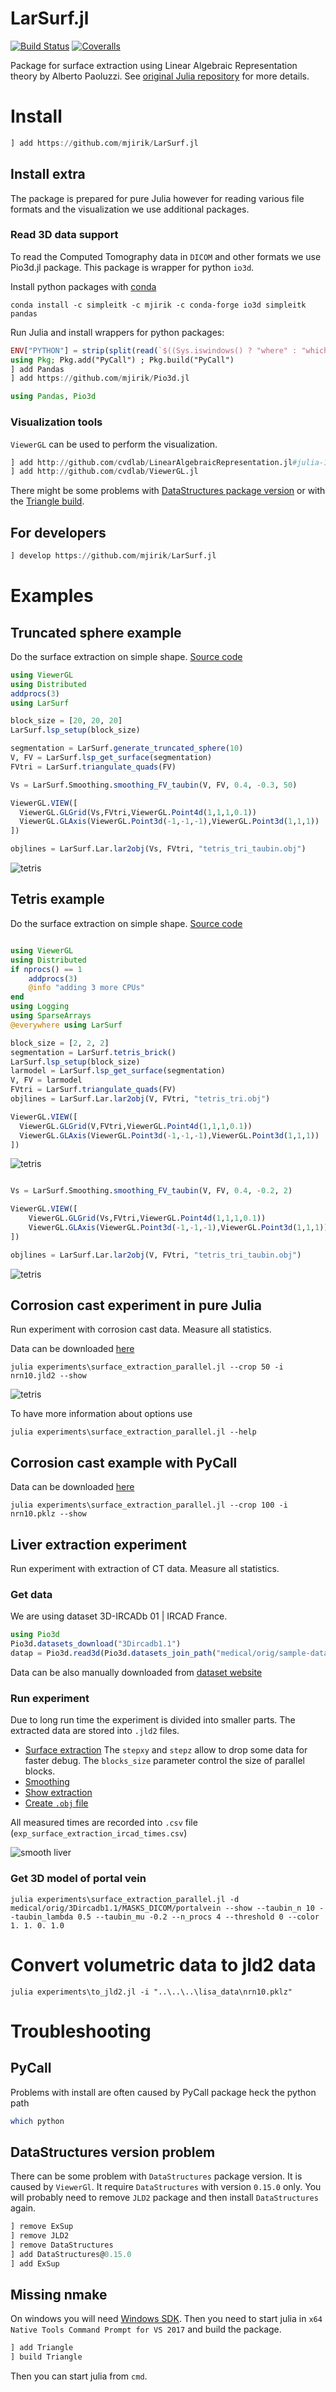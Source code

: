 # LarSurf.jl

[![Build Status](https://travis-ci.org/mjirik/LarSurf.jl.svg?branch=master)](https://travis-ci.org/mjirik/LarSurf.jl)
[![Coveralls](https://coveralls.io/repos/github/mjirik/LarSurf.jl/badge.svg?branch=master)](https://coveralls.io/github/mjirik/LarSurf.jl?branch=master)


Package for surface extraction using Linear Algebraic Representation theory by
Alberto Paoluzzi. See
[original Julia repository](https://github.com/cvdlab/LinearAlgebraicRepresentation.jl)
for more details.



# Install


```julia
] add https://github.com/mjirik/LarSurf.jl
```


## Install extra

The package is prepared for pure Julia however for reading various file formats and
the visualization we use additional packages.


### Read 3D data support

To read the
Computed Tomography
data in `DICOM` and other formats we use Pio3d.jl package. This package is wrapper for python `io3d`.

Install python packages with [conda](https://www.anaconda.com/distribution/#download-section)

```commandline
conda install -c simpleitk -c mjirik -c conda-forge io3d simpleitk pandas
```


Run Julia and install wrappers for python packages:

```julia
ENV["PYTHON"] = strip(split(read(`$((Sys.iswindows() ? "where" : "which")) python`, String), "\n")[1])
using Pkg; Pkg.add("PyCall") ; Pkg.build("PyCall")
] add Pandas
] add https://github.com/mjirik/Pio3d.jl

using Pandas, Pio3d

```

### Visualization tools

`ViewerGL` can be used to perform the visualization.

```julia
] add http://github.com/cvdlab/LinearAlgebraicRepresentation.jl#julia-1.0
] add http://github.com/cvdlab/ViewerGL.jl
```


There might be some problems with [DataStructures package version](#datastructures-version-problem)
or with the [Triangle build](#missing-nmake).


## For developers

```julia
] develop https://github.com/mjirik/LarSurf.jl
```


# Examples

## Truncated sphere example

Do the surface extraction on simple shape. [Source code](examples/show_surface_parallel_truncated_sphere.jl)

```julia
using ViewerGL
using Distributed
addprocs(3)
using LarSurf

block_size = [20, 20, 20]
LarSurf.lsp_setup(block_size)

segmentation = LarSurf.generate_truncated_sphere(10)
V, FV = LarSurf.lsp_get_surface(segmentation)
FVtri = LarSurf.triangulate_quads(FV)

Vs = LarSurf.Smoothing.smoothing_FV_taubin(V, FV, 0.4, -0.3, 50)

ViewerGL.VIEW([
  ViewerGL.GLGrid(Vs,FVtri,ViewerGL.Point4d(1,1,1,0.1))
  ViewerGL.GLAxis(ViewerGL.Point3d(-1,-1,-1),ViewerGL.Point3d(1,1,1))
])

objlines = LarSurf.Lar.lar2obj(Vs, FVtri, "tetris_tri_taubin.obj")
```

![tetris](graphics/truncated_sphere.png)


## Tetris example

Do the surface extraction on simple shape. [Source code](examples/show_surface_parallel_tetris.jl)

```julia

using ViewerGL
using Distributed
if nprocs() == 1
    addprocs(3)
	@info "adding 3 more CPUs"
end
using Logging
using SparseArrays
@everywhere using LarSurf

block_size = [2, 2, 2]
segmentation = LarSurf.tetris_brick()
LarSurf.lsp_setup(block_size)
larmodel = LarSurf.lsp_get_surface(segmentation)
V, FV = larmodel
FVtri = LarSurf.triangulate_quads(FV)
objlines = LarSurf.Lar.lar2obj(V, FVtri, "tetris_tri.obj")

ViewerGL.VIEW([
  ViewerGL.GLGrid(V,FVtri,ViewerGL.Point4d(1,1,1,0.1))
  ViewerGL.GLAxis(ViewerGL.Point3d(-1,-1,-1),ViewerGL.Point3d(1,1,1))
])
```

![tetris](graphics/tetris.png)

```Julia

Vs = LarSurf.Smoothing.smoothing_FV_taubin(V, FV, 0.4, -0.2, 2)

ViewerGL.VIEW([
    ViewerGL.GLGrid(Vs,FVtri,ViewerGL.Point4d(1,1,1,0.1))
	ViewerGL.GLAxis(ViewerGL.Point3d(-1,-1,-1),ViewerGL.Point3d(1,1,1))
])

objlines = LarSurf.Lar.lar2obj(V, FVtri, "tetris_tri_taubin.obj")
```

![tetris](graphics/tetris_taubin.png)

## Corrosion cast experiment in pure Julia

Run experiment with corrosion cast data. Measure all statistics.

Data can be downloaded [here](http://home.zcu.cz/~mjirik/lisa/sample_data/nrn10.jld2)

```commandline
julia experiments\surface_extraction_parallel.jl --crop 50 -i nrn10.jld2 --show
```

![tetris](graphics/nrn10_50.png)

To have more information about options use
```commandline
julia experiments\surface_extraction_parallel.jl --help
```


## Corrosion cast example with PyCall


Data can be downloaded [here](http://home.zcu.cz/~mjirik/lisa/sample_data/nrn10.pklz)

```commandline
julia experiments\surface_extraction_parallel.jl --crop 100 -i nrn10.pklz --show
```


## Liver extraction experiment

Run experiment with extraction of CT data. Measure all statistics.

### Get data

We are using dataset 3D-IRCADb 01 | IRCAD France.

```julia
using Pio3d
Pio3d.datasets_download("3Dircadb1.1")
datap = Pio3d.read3d(Pio3d.datasets_join_path("medical/orig/sample-data/nrn4.pklz"))

```
Data can be also manually downloaded from [dataset website](https://www.ircad.fr/research/3d-ircadb-01/)

### Run experiment

Due to long run time the experiment is divided into smaller parts.
The extracted data are stored into `.jld2` files.

* [Surface extraction](experiments/surface_extraction_parallel_ircad01.jl)
	The `stepxy` and `stepz` allow to drop some data for faster debug.
	The `blocks_size` parameter control the size of parallel blocks.
* [Smoothing](experiments/surface_extraction_parallel_ircad01_smoothing.jl)
* [Show extraction](experiments/surface_extraction_parallel_ircad01_show.jl)
* [Create `.obj` file](experiments/surface_extraction_parallel_ircad01_obj.jl)

All measured times are recorded into `.csv` file
(`exp_surface_extraction_ircad_times.csv`)

![smooth liver](graphics/liver_taubin.png)

### Get 3D model of portal vein

```commandline
julia experiments\surface_extraction_parallel.jl -d medical/orig/3Dircadb1.1/MASKS_DICOM/portalvein --show --taubin_n 10 --taubin_lambda 0.5 --taubin_mu -0.2 --n_procs 4 --threshold 0 --color 1. 1. 0. 1.0
```

# Convert volumetric data to jld2 data

```commandline
julia experiments\to_jld2.jl -i "..\..\..\lisa_data\nrn10.pklz"
```


# Troubleshooting

## PyCall
Problems with install are often caused by PyCall package
heck the python path

```bash
which python
```

## DataStructures version problem

There can be some problem with `DataStructures` package version. It is
caused by `ViewerGl`. It require `DataStructures` with version `0.15.0` only.
You will probably need to remove `JLD2` package and then install `DataStructures`
again.

```julia
] remove ExSup
] remove JLD2
] remove DataStructures
] add DataStructures@0.15.0
] add ExSup


```

## Missing nmake

On windows you will need
[Windows SDK](https://developer.microsoft.com/cs-cz/windows/downloads/windows-10-sdk).
Then you need to start julia in `x64 Native Tools Command Prompt for VS 2017` and
build the package.

```julia
] add Triangle
] build Triangle
```

Then you can start julia from `cmd`.
